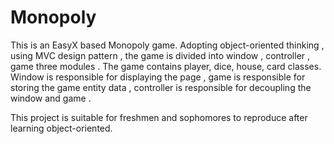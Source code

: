 # Monopoly
This is an EasyX based Monopoly game.
Adopting object-oriented thinking , using MVC design pattern , the game is divided into window , controller , game three modules .
The game contains player, dice, house, card classes.
Window is responsible for displaying the page , game is responsible for storing the game entity data , controller is responsible for decoupling the window and game .

This project is suitable for freshmen and sophomores to reproduce after learning object-oriented.

